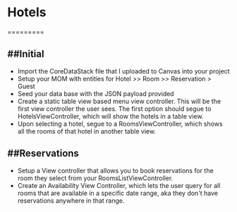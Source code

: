 # Hotels
=========

##Initial
---------
* Import the CoreDataStack file that I uploaded to Canvas into your project
* Setup your MOM with entities for Hotel >> Room >> Reservation > Guest
* Seed your data base with the JSON payload provided
* Create a static table view based menu view controller. This will be the first view controller the user sees. The first option should segue to HotelsViewController,
which will show the hotels in a table view.
* Upon selecting a hotel, segue to a RoomsViewController, which shows all the rooms of that hotel in another table view.

##Reservations
--------------
* Setup a View controller that allows you to book reservations for the room they select from your RoomsListViewController.
* Create an Availability View Controller, which lets the user query for all rooms that are available in a specific date range, aka they don't have reservations
anywhere in that range.
